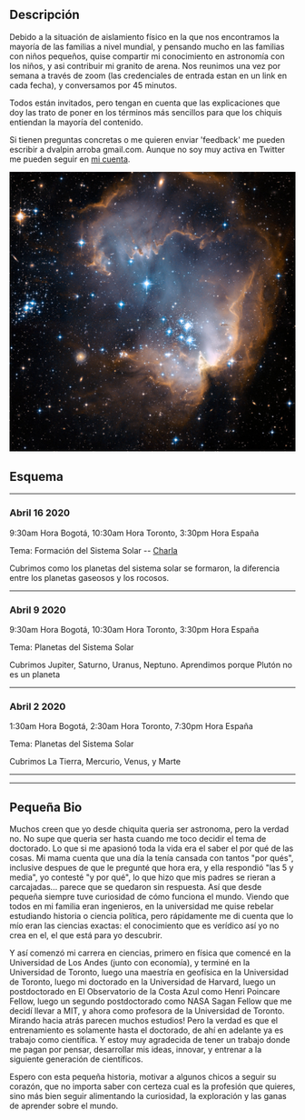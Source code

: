 ## Descripción
Debido a la situación de aislamiento físico en la que nos encontramos la mayoría de las familias a nivel mundial, y pensando mucho en las familias con niños pequeños, quise compartir mi conocimiento en astronomía con los niños, y asi contribuir mi granito de arena.  Nos reunimos una vez por semana a través de zoom (las credenciales de entrada estan en un link en cada fecha), y conversamos por 45 minutos.

Todos están invitados, pero tengan en cuenta que las explicaciones que doy las trato de poner en los términos más sencillos para que los chiquis entiendan la mayoría del contenido. 

Si tienen preguntas concretas o me quieren enviar 'feedback' me pueden escribir a dvalpin arroba gmail.com.
Aunque no soy muy activa en Twitter me pueden seguir en <a href="https://www.twitter.com/valencia_planet">mi cuenta</a>.  

<img src="images/stars.jpg?raw=true"/>

## Esquema

---

### Abril 16 2020 

9:30am Hora Bogotá, 10:30am Hora Toronto, 3:30pm Hora España

Tema: Formación del Sistema Solar --
[Charla](/images/header.jpg)

Cubrimos como los planetas del sistema solar se formaron, la diferencia entre los planetas gaseosos y los rocosos.

---

### Abril 9 2020 

9:30am Hora Bogotá, 10:30am Hora Toronto, 3:30pm Hora España

Tema: Planetas del Sistema Solar

Cubrimos Jupiter, Saturno, Uranus, Neptuno. 
Aprendimos porque Plutón no es un planeta

---

### Abril 2 2020

1:30am Hora Bogotá, 2:30am Hora Toronto, 7:30pm Hora España

Tema: Planetas del Sistema Solar

Cubrimos La Tierra, Mercurio, Venus, y Marte

---
---



## Pequeña Bio

Muchos creen que yo desde chiquita queria ser astronoma, pero la verdad no.  No supe que queria ser hasta cuando me toco decidir el tema de doctorado.  Lo que si me apasionó toda la vida era el saber el por qué de las cosas.  Mi mama cuenta que una día la tenía cansada con tantos "por qués", inclusive despues de que le pregunté que hora era, y ella respondió "las 5 y media", yo contesté "y por qué", lo que hizo que mis padres se rieran a carcajadas... parece que se quedaron sin respuesta. Así que desde pequeña siempre tuve curiosidad de cómo funciona el mundo.  Viendo que todos en mi familia eran ingenieros, en la universidad me quise rebelar estudiando historia o ciencia política, pero rápidamente me di cuenta que lo mío eran las ciencias exactas: el conocimiento que es verídico así yo no crea en el, el que está para yo descubrir. 

Y así comenzó mi carrera en ciencias, primero en física que comencé en la Universidad de Los Andes (junto con economía), y terminé en la Universidad de Toronto, luego una maestría en geofísica en la Universidad de Toronto, luego mi doctorado en la Universidad de Harvard, luego un postdoctorado en El Observatorio de la Costa Azul como Henri Poincare Fellow, luego un segundo postdoctorado como NASA Sagan Fellow que me decidí llevar a MIT, y ahora como profesora de la Universidad de Toronto. Mirando hacia atrás parecen muchos estudios! Pero la verdad es que el entrenamiento es solamente hasta el doctorado, de ahí en adelante ya es trabajo como científica. Y estoy muy agradecida de tener un trabajo donde me pagan por pensar, desarrollar mis ideas, innovar, y entrenar a la siguiente generación de científicos. 

Espero con esta pequeña historia, motivar a algunos chicos a seguir su corazón, que no importa saber con certeza cual es la profesión que quieres, sino más bien seguir alimentando la curiosidad, la exploración y las ganas de aprender sobre el mundo.





